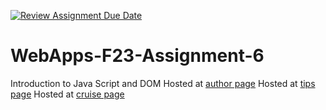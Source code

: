 [![Review Assignment Due Date](https://classroom.github.com/assets/deadline-readme-button-24ddc0f5d75046c5622901739e7c5dd533143b0c8e959d652212380cedb1ea36.svg)](https://classroom.github.com/a/b9NC0g7h)
# WebApps-F23-Assignment-6
Introduction to Java Script and DOM
Hosted at [author page](https://44-563-webapps-f23.github.io/44563-webapps-f23-assignment6-saipriyajetti/author.html)
Hosted at [tips page](https://44-563-webapps-f23.github.io/44563-webapps-f23-assignment6-saipriyajetti/tips.html)
Hosted at [cruise page](https://44-563-webapps-f23.github.io/44563-webapps-f23-assignment6-saipriyajetti/cruise.html)


